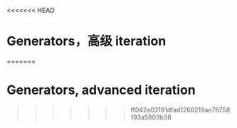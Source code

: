
<<<<<<< HEAD
# Generators，高级 iteration
=======
# Generators, advanced iteration
>>>>>>> ff042a03191dfad1268219ae78758193a5803b38

